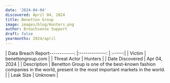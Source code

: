 ```yaml
---
date: '2024-04-04'
discovered: April 04, 2024
title: Benetton Group
image: images/blog/Hunters.png
author: Breachsense Support
draft: false
yearmonths: 2024/april
---
```


| Data Breach Report------------:     |:-------------:    | :-----:|
| Victim      | benettongroup.com      | 
| Threat Actor      | Hunters      | 
| Date Discovered      | Apr 04, 2024      | 
| Description      | Benetton Group is one of the best-known fashion companies in the world, present in the most important markets in the world.      | 
| Leak Size      | Unknown      | 

